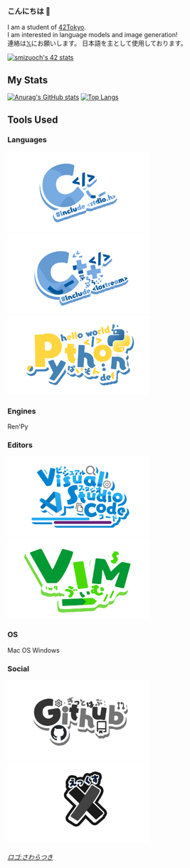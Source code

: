 ### こんにちは 👋

I am a student of [42Tokyo](https://42tokyo.jp/).  
I am interested in language models and image generation!  
連絡は[𝕏](https://twitter.com/ShotaroM8)にお願いします。
日本語を主として使用しております。

[![smizuoch's 42 stats](https://badge42.coday.fr/api/v2/clqlthx6l173001p4lm52sd1t/stats?cursusId=21&coalitionId=308)](https://profile.intra.42.fr/users/smizuoch)

## My Stats
[![Anurag's GitHub stats](https://github-readme-stats.vercel.app/api?username=smizuoch&show_icons=true&theme=merko&count_private=true)](https://github.com/anuraghazra/github-readme-stats)
[![Top Langs](https://github-readme-stats.vercel.app/api/top-langs/?username=smizuoch&layout=donut&theme=merko)](https://github.com/anuraghazra/github-readme-stats)

## Tools Used

### Languages
<a href="https://www.open-std.org/jtc1/sc22/wg14/"><img src="https://github.com/smizuoch/smizuoch/blob/main/images/C_all.png" alt="C" width="320" height="	180"></a>
<a href="https://isocpp.org/"><img src="https://github.com/smizuoch/smizuoch/blob/main/images/C++.png" alt="C" width="320" height="	180"></a>
<a href="https://www.python.org/"><img src="https://github.com/smizuoch/smizuoch/blob/main/images/Python.png" alt="Python" width="320" height="	180"></a>

### Engines
Ren'Py

### Editors
<a href="https://code.visualstudio.com/"><img src="https://github.com/smizuoch/smizuoch/blob/main/images/VisualStudioCode.png" alt="VisualStudioCode" width="320" height=" 180"></a>
<a href="https://www.vim.org/"><img src="https://github.com/smizuoch/smizuoch/blob/main/images/VIMTRANS.png" alt="Vim" width="320" height="	180"></a>

### OS
Mac OS
Windows

### Social
<a href="https://github.com/smizuoch"><img src="https://github.com/smizuoch/smizuoch/blob/main/images/Github.png" alt="GitHub" width="320" height="	180"></a>
<a href="https://twitter.com/ShotaroM8"><img src="https://github.com/smizuoch/smizuoch/blob/main/images/X.png" alt="X" width="320" height="	180"></a>

###### [ロゴ:さわらつき](https://github.com/SAWARATSUKI/ServiceLogos)
